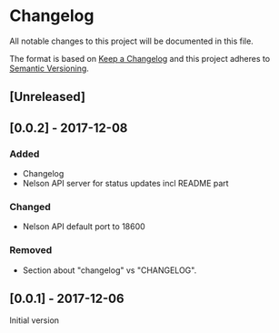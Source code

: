 # Changelog
All notable changes to this project will be documented in this file.

The format is based on [Keep a Changelog](http://keepachangelog.com/en/1.0.0/)
and this project adheres to [Semantic Versioning](http://semver.org/spec/v2.0.0.html).

## [Unreleased]

## [0.0.2] - 2017-12-08

### Added
- Changelog
- Nelson API server for status updates incl README part

### Changed
- Nelson API default port to 18600

### Removed
- Section about "changelog" vs "CHANGELOG".


## [0.0.1] - 2017-12-06
Initial version
